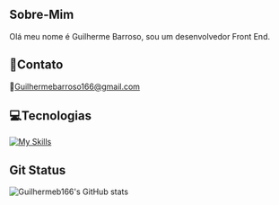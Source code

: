 
## Sobre-Mim
Olá meu nome é Guilherme Barroso, sou um desenvolvedor Front End.


## 📱Contato
📧Guilhermebarroso166@gmail.com

## 💻Tecnologias


[![My Skills](https://skillicons.dev/icons?i=html,css,js,sass,tailwind,figma,git,react,nodejs,mySQ&theme=light)](https://skillicons.dev)
## Git Status
![Guilhermeb166's GitHub stats](https://github-readme-stats.vercel.app/api?username=Guilhermeb166&show_icons=true&bg_color=00000000)
